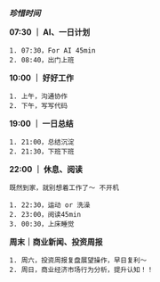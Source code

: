 
***珍惜时间***

**07:30 ｜ AI、一日计划**

	1. 07:30，For AI 45min
	2. 08:40，出门上班


**10:00 ｜ 好好工作**

	1. 上午，沟通协作
	2. 下午，写写代码


**19:00 ｜ 一日总结**

	1. 21:00，总结沉淀
	2. 21:30，下班下班


**22:00 ｜ 休息、阅读**

	既然到家，就别想着工作了～ 不开机
	
	1. 22:30，运动 or 洗澡
	2. 23:00，阅读45min
	3. 00:30，上床睡觉


**周末｜商业新闻、投资周报**

	1. 周六，投资周报复盘展望操作，早日复利～
	2. 周日，商业经济市场行为分析，提升认知！！


